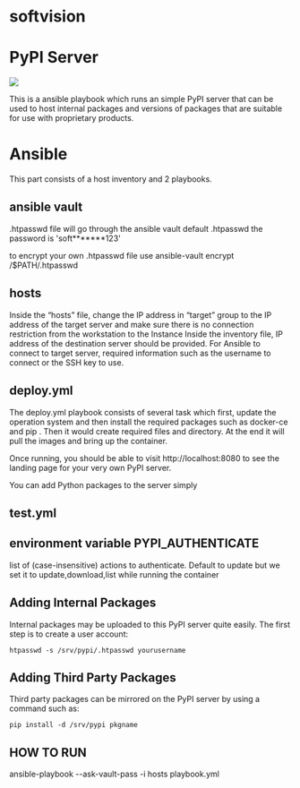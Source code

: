 # softvision
PyPI Server
===========

[![](https://images.microbadger.com/badges/image/codekoala/pypi.svg)](https://microbadger.com/images/codekoala/pypi "Get your own image badge on microbadger.com")

This is a ansible playbook which runs an simple PyPI server that can be used to host internal packages and
versions of packages that are suitable for use with proprietary products.

Ansible 
===========
This part consists of a host inventory and 2 playbooks. 


ansible vault 
--------------------
.htpasswd file will go through the ansible vault
default .htpasswd
the password is 'soft*******123'

to encrypt your own .htpasswd file use
ansible-vault encrypt /$PATH/.htpasswd


hosts
-------
Inside the “hosts” file, change the IP address in “target” group to the IP address of the
target server and make sure there is no connection restriction from the workstation to the Instance
Inside the inventory file, IP address of the destination server should be provided. For Ansible to connect to target server, required
information such as the username to connect or the SSH key to use.

deploy.yml
-----------
The deploy.yml playbook consists of several task which first, update the operation system and
then install the required packages such as docker-ce and pip .
Then it would create required files and directory. At the end it will pull the images  and bring up the container.


Once running, you should be able to visit http://localhost:8080 to see the
landing page for your very own PyPI server.

You can add Python packages to the server simply 

test.yml
-----------




environment variable PYPI_AUTHENTICATE
----------------------------------------
 list of (case-insensitive) actions to authenticate. Default to update
 but we set it to update,download,list while running the container

Adding Internal Packages
------------------------

Internal packages may be uploaded to this PyPI server quite easily. The first
step is to create a user account:

    htpasswd -s /srv/pypi/.htpasswd yourusername

Adding Third Party Packages
---------------------------

Third party packages can be mirrored on the PyPI server by using a command such
as:

    pip install -d /srv/pypi pkgname


HOW TO RUN
----------------
ansible-playbook --ask-vault-pass -i hosts  playbook.yml
